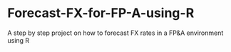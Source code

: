 # Forecast-FX-for-FP-A-using-R
A step by step project on how to forecast FX rates in a FP&amp;A environment using R
